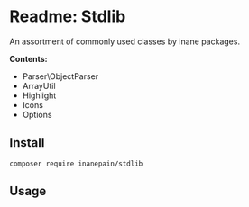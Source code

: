 # Readme: Stdlib

An assortment of commonly used classes by inane packages.

**Contents:**

 - Parser\ObjectParser
 - ArrayUtil
 - Highlight
 - Icons
 - Options

## Install

`composer require inanepain/stdlib`

## Usage

```php

```
